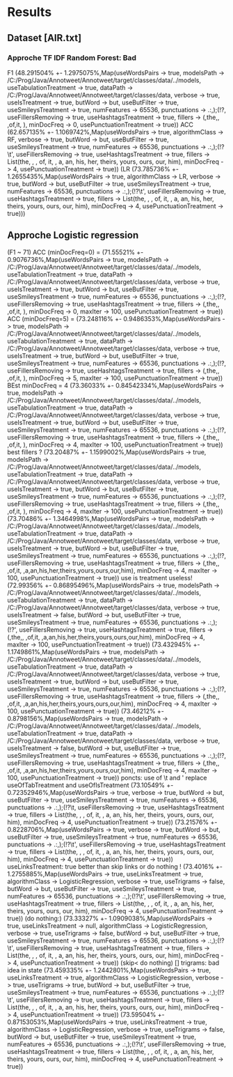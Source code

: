 # Results

## Dataset [AIR.txt]
### Approche TF IDF Random Forest: Bad
F1 (48.291504% +- 1.2975075%,Map(useWordsPairs -> true, modelsPath -> /C:/Prog/Java/Annotweet/Annotweet/target/classes/data/../models, useTabulationTreatment -> true, dataPath -> /C:/Prog/Java/Annotweet/Annotweet/target/classes/data, verbose -> true, useIsTreatment -> true, butWord -> but, useButFilter -> true, useSmileysTreatment -> true, numFeatures -> 65536, punctuations -> \.:,);(!?, useFillersRemoving -> true, useHashtagsTreatment -> true, fillers -> (,the,, ,of,it,	), minDocFreq -> 0, usePunctuationTreatment -> true))
ACC (62.657135% +- 1.1069742%,Map(useWordsPairs -> true, algorithmClass -> RF, verbose -> true, butWord -> but, useButFilter -> true, useSmileysTreatment -> true, numFeatures -> 65536, punctuations -> \.:,);(!?\t\', useFillersRemoving -> true, useHashtagsTreatment -> true, fillers -> List(the, ,  , of, it, 	, a, an, his, her, theirs, yours, ours, our, him), minDocFreq -> 4, usePunctuationTreatment -> true))
(LR (73.785736% +- 1.2655435%,Map(useWordsPairs -> true, algorithmClass -> LR, verbose -> true, butWord -> but, useButFilter -> true, useSmileysTreatment -> true, numFeatures -> 65536, punctuations -> \.:,);(!?\t\', useFillersRemoving -> true, useHashtagsTreatment -> true, fillers -> List(the, ,  , of, it, 	, a, an, his, her, theirs, yours, ours, our, him), minDocFreq -> 4, usePunctuationTreatment -> true)))
## Approche Logistic regression
(F1 ~ 71)
ACC (minDocFreq=0) = (71.55521% +- 0.9076736%,Map(useWordsPairs -> true, modelsPath -> /C:/Prog/Java/Annotweet/Annotweet/target/classes/data/../models, useTabulationTreatment -> true, dataPath -> /C:/Prog/Java/Annotweet/Annotweet/target/classes/data, verbose -> true, useIsTreatment -> true, butWord -> but, useButFilter -> true, useSmileysTreatment -> true, numFeatures -> 65536, punctuations -> \.:,);(!?, useFillersRemoving -> true, useHashtagsTreatment -> true, fillers -> (,the,, ,of,it,	), minDocFreq -> 0, maxIter -> 100, usePunctuationTreatment -> true))
ACC (minDocFreq=5) = (73.248116% +- 0.9486353%,Map(useWordsPairs -> true, modelsPath -> /C:/Prog/Java/Annotweet/Annotweet/target/classes/data/../models, useTabulationTreatment -> true, dataPath -> /C:/Prog/Java/Annotweet/Annotweet/target/classes/data, verbose -> true, useIsTreatment -> true, butWord -> but, useButFilter -> true, useSmileysTreatment -> true, numFeatures -> 65536, punctuations -> \.:,);(!?, useFillersRemoving -> true, useHashtagsTreatment -> true, fillers -> (,the,, ,of,it,	), minDocFreq -> 5, maxIter -> 100, usePunctuationTreatment -> true))
BEst minDocFreq = 4
(73.36033% +- 0.84542334%,Map(useWordsPairs -> true, modelsPath -> /C:/Prog/Java/Annotweet/Annotweet/target/classes/data/../models, useTabulationTreatment -> true, dataPath -> /C:/Prog/Java/Annotweet/Annotweet/target/classes/data, verbose -> true, useIsTreatment -> true, butWord -> but, useButFilter -> true, useSmileysTreatment -> true, numFeatures -> 65536, punctuations -> \.:,);(!?, useFillersRemoving -> true, useHashtagsTreatment -> true, fillers -> (,the,, ,of,it,	), minDocFreq -> 4, maxIter -> 100, usePunctuationTreatment -> true))
best fillers ?
(73.20487% +- 1.1599002%,Map(useWordsPairs -> true, modelsPath -> /C:/Prog/Java/Annotweet/Annotweet/target/classes/data/../models, useTabulationTreatment -> true, dataPath -> /C:/Prog/Java/Annotweet/Annotweet/target/classes/data, verbose -> true, useIsTreatment -> true, butWord -> but, useButFilter -> true, useSmileysTreatment -> true, numFeatures -> 65536, punctuations -> \.:,);(!?, useFillersRemoving -> true, useHashtagsTreatment -> true, fillers -> (,the,, ,of,it,	), minDocFreq -> 4, maxIter -> 100, usePunctuationTreatment -> true))
(73.70486% +- 1.3464998%,Map(useWordsPairs -> true, modelsPath -> /C:/Prog/Java/Annotweet/Annotweet/target/classes/data/../models, useTabulationTreatment -> true, dataPath -> /C:/Prog/Java/Annotweet/Annotweet/target/classes/data, verbose -> true, useIsTreatment -> true, butWord -> but, useButFilter -> true, useSmileysTreatment -> true, numFeatures -> 65536, punctuations -> \.:,);(!?, useFillersRemoving -> true, useHashtagsTreatment -> true, fillers -> (,the,, ,of,it,	,a,an,his,her,theirs,yours,ours,our,him), minDocFreq -> 4, maxIter -> 100, usePunctuationTreatment -> true))
use is treatment useless! 
(72.99356% +- 0.86895496%,Map(useWordsPairs -> true, modelsPath -> /C:/Prog/Java/Annotweet/Annotweet/target/classes/data/../models, useTabulationTreatment -> true, dataPath -> /C:/Prog/Java/Annotweet/Annotweet/target/classes/data, verbose -> true, useIsTreatment -> false, butWord -> but, useButFilter -> true, useSmileysTreatment -> true, numFeatures -> 65536, punctuations -> \.:,);(!?\', useFillersRemoving -> true, useHashtagsTreatment -> true, fillers -> (,the,, ,of,it,	,a,an,his,her,theirs,yours,ours,our,him), minDocFreq -> 4, maxIter -> 100, usePunctuationTreatment -> true))
(73.432945% +- 1.1749861%,Map(useWordsPairs -> true, modelsPath -> /C:/Prog/Java/Annotweet/Annotweet/target/classes/data/../models, useTabulationTreatment -> true, dataPath -> /C:/Prog/Java/Annotweet/Annotweet/target/classes/data, verbose -> true, useIsTreatment -> true, butWord -> but, useButFilter -> true, useSmileysTreatment -> true, numFeatures -> 65536, punctuations -> \.:,);(!?, useFillersRemoving -> true, useHashtagsTreatment -> true, fillers -> (,the,, ,of,it,	,a,an,his,her,theirs,yours,ours,our,him), minDocFreq -> 4, maxIter -> 100, usePunctuationTreatment -> true))
(73.46212% +- 0.8798156%,Map(useWordsPairs -> true, modelsPath -> /C:/Prog/Java/Annotweet/Annotweet/target/classes/data/../models, useTabulationTreatment -> true, dataPath -> /C:/Prog/Java/Annotweet/Annotweet/target/classes/data, verbose -> true, useIsTreatment -> false, butWord -> but, useButFilter -> true, useSmileysTreatment -> true, numFeatures -> 65536, punctuations -> \.:,);(!?, useFillersRemoving -> true, useHashtagsTreatment -> true, fillers -> (,the,, ,of,it,	,a,an,his,her,theirs,yours,ours,our,him), minDocFreq -> 4, maxIter -> 100, usePunctuationTreatment -> true))
poncts: use of \t and \' replace useOfTabTreatment and useOfIsTreatment
(73.10549% +- 0.72352946%,Map(useWordsPairs -> true, verbose -> true, butWord -> but, useButFilter -> true, useSmileysTreatment -> true, numFeatures -> 65536, punctuations -> \.:,);(!?\t, useFillersRemoving -> true, useHashtagsTreatment -> true, fillers -> List(the, ,  , of, it, 	, a, an, his, her, theirs, yours, ours, our, him), minDocFreq -> 4, usePunctuationTreatment -> true))
(73.21576% +- 0.8228706%,Map(useWordsPairs -> true, verbose -> true, butWord -> but, useButFilter -> true, useSmileysTreatment -> true, numFeatures -> 65536, punctuations -> \.:,);(!?\t\', useFillersRemoving -> true, useHashtagsTreatment -> true, fillers -> List(the, ,  , of, it, 	, a, an, his, her, theirs, yours, ours, our, him), minDocFreq -> 4, usePunctuationTreatment -> true))
useLinksTreatment: true better than skip links or do nothing !
(73.4016% +- 1.2755885%,Map(useWordsPairs -> true, useLinksTreatment -> true, algorithmClass -> LogisticRegression, verbose -> true, useTrigrams -> false, butWord -> but, useButFilter -> true, useSmileysTreatment -> true, numFeatures -> 65536, punctuations -> \.:,);(!?\t\', useFillersRemoving -> true, useHashtagsTreatment -> true, fillers -> List(the, ,  , of, it, 	, a, an, his, her, theirs, yours, ours, our, him), minDocFreq -> 4, usePunctuationTreatment -> true))
(do nothing:) (73.33327% +- 1.0909038%,Map(useWordsPairs -> true, useLinksTreatment -> null, algorithmClass -> LogisticRegression, verbose -> true, useTrigrams -> false, butWord -> but, useButFilter -> true, useSmileysTreatment -> true, numFeatures -> 65536, punctuations -> \.:,);(!?\t\', useFillersRemoving -> true, useHashtagsTreatment -> true, fillers -> List(the, ,  , of, it, 	, a, an, his, her, theirs, yours, ours, our, him), minDocFreq -> 4, usePunctuationTreatment -> true))
(skip< do nothing) []
trigrams: bad idea in state
(73.459335% +- 1.2442801%,Map(useWordsPairs -> true, useLinksTreatment -> true, algorithmClass -> LogisticRegression, verbose -> true, useTrigrams -> true, butWord -> but, useButFilter -> true, useSmileysTreatment -> true, numFeatures -> 65536, punctuations -> \.:,);(!?\t\', useFillersRemoving -> true, useHashtagsTreatment -> true, fillers -> List(the, ,  , of, it, 	, a, an, his, her, theirs, yours, ours, our, him), minDocFreq -> 4, usePunctuationTreatment -> true))
(73.59504% +- 0.87153053%,Map(useWordsPairs -> true, useLinksTreatment -> true, algorithmClass -> LogisticRegression, verbose -> true, useTrigrams -> false, butWord -> but, useButFilter -> true, useSmileysTreatment -> true, numFeatures -> 65536, punctuations -> \.:,);(!?\t\', useFillersRemoving -> true, useHashtagsTreatment -> true, fillers -> List(the, ,  , of, it, 	, a, an, his, her, theirs, yours, ours, our, him), minDocFreq -> 4, usePunctuationTreatment -> true))
